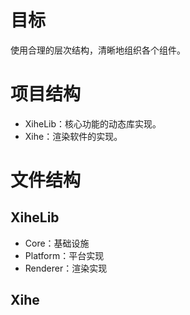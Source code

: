 
# 目标

使用合理的层次结构，清晰地组织各个组件。


# 项目结构

- XiheLib：核心功能的动态库实现。
- Xihe：渲染软件的实现。

# 文件结构

## XiheLib

- Core：基础设施
- Platform：平台实现
- Renderer：渲染实现

## Xihe
